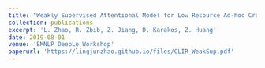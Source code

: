 ```yaml
---
title: "Weakly Supervised Attentional Model for Low Resource Ad-hoc Cross-lingual Information Retrieval"
collection: publications
excerpt: 'L. Zhao, R. Zbib, Z. Jiang, D. Karakos, Z. Huang'
date: 2019-08-01
venue: 'EMNLP DeepLo Workshop'
paperurl: 'https://lingjunzhao.github.io/files/CLIR_WeakSup.pdf'
---
```


